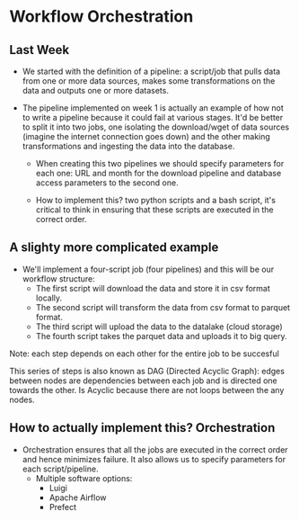 # Workflow Orchestration

## Last Week 
* We started with the definition of a pipeline: a script/job that pulls data from one or more
data sources, makes some transformations on the data and outputs one or more datasets.

* The pipeline implemented on week 1 is actually an example of how not to write a pipeline because it could fail at various stages. It'd be better to split it into two jobs, one isolating
the download/wget of data sources (imagine the internet connection goes down) and the other making transformations and ingesting the data into the database.  

    * When creating this two pipelines we should specify parameters for each one: URL and month for the download pipeline and database access parameters to the second one.

    * How to implement this? two python scripts and a bash script, it's critical to think in ensuring that these scripts are executed in the correct order.

## A slighty more complicated example

* We'll implement a  four-script job (four pipelines) and this will be our workflow structure: 
    * The first script will download the data and store it 
    in csv format locally. 
    * The second script will transform the data from csv format to parquet format. 
    * The third script will upload the data to the datalake (cloud storage)
    * The fourth script takes the parquet data and uploads it to big query.

Note: each step depends on each other for the entire job to be succesful

This series of steps is also known as DAG (Directed Acyclic Graph): edges between nodes are dependencies between each job and is directed one towards the other. Is Acyclic because there are not loops between the any nodes.


## How to actually implement this? Orchestration

* Orchestration ensures that all the jobs are executed in the correct order and hence minimizes
failure. It also allows us to specify parameters for each script/pipeline.
    * Multiple software options: 
        * Luigi
        * Apache Airflow
        * Prefect

